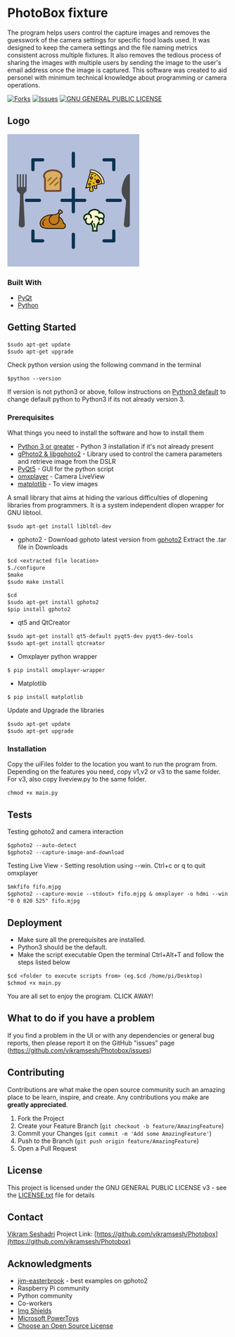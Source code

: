 # PhotoBox fixture

The program helps users control the capture images and removes the guesswork of the camera settings for specific food loads used. It was designed to keep the camera settings and the file naming metrics consistent across multiple fixtures. It also removes the tedious process of sharing the images with multiple users by sending the image to the user's email address once the image is captured. This software was created to aid personel with minimum technical knowledge about programming or camera operations.

[![Forks][forks-shield]][forks-url]
[![Issues][issues-shield]][issues-url]
[![GNU GENERAL PUBLIC LICENSE][license-shield]][license-url]

## Logo
<img src="https://github.com/vikramsesh/Photobox/blob/master/Photobox%20Logo.png" width="300" height="300">

### Built With

* [PyQt](https://riverbankcomputing.com/software/pyqt/intro)
* [Python](https://www.python.org/)

<!-- GETTING STARTED -->
## Getting Started

```
$sudo apt-get update
$sudo apt-get upgrade
```
Check python version using the following command in the terminal
```
$python --version
```
If version is not python3 or above, follow instructions on [Python3 default](https://linuxconfig.org/how-to-change-from-default-to-alternative-python-version-on-debian-linux) to change default python to Python3 if its not already version 3.

### Prerequisites

What things you need to install the software and how to install them

* [Python 3 or greater](https://www.python.org/) - Python 3 installation if it's not already present
* [gPhoto2 & libgphoto2](http://www.gphoto.org/) - Library used to control the camera parameters and retrieve image from the DSLR
* [PyQt5](https://www.riverbankcomputing.com/software/pyqt/download5) - GUI for the python script
* [omxplayer](https://github.com/popcornmix/omxplayer) - Camera LiveView
* [matplotlib](https://matplotlib.org) - To view images

A small library that aims at hiding the various difficulties of dlopening libraries from programmers. It is a system independent dlopen wrapper for GNU libtool.
```
$sudo apt-get install libltdl-dev
```

* gphoto2 - Download gphoto latest version from [gphoto2](http://gphoto.org/)
Extract the .tar file in Downloads
```
$cd <extracted file location>
$./configure
$make
$sudo make install
```
```
$cd
$sudo apt-get install gphoto2
$pip install gphoto2
```
* qt5 and QtCreator
```
$sudo apt-get install qt5-default pyqt5-dev pyqt5-dev-tools
$sudo apt-get install qtcreator
```
* Omxplayer python wrapper
```
$ pip install omxplayer-wrapper
```

* Matplotlib
```
$ pip install matplotlib
```

Update and Upgrade the libraries
```
$sudo apt-get update
$sudo apt-get upgrade
```

### Installation

Copy the uiFiles folder to the location you want to run the program from.
Depending on the features you need, copy v1,v2 or v3 to the same folder.
For v3, also copy liveview.py to the same folder.

```
chmod +x main.py
```

## Tests

Testing gphoto2 and camera interaction
```
$gphoto2 --auto-detect
$gphoto2 --capture-image-and-download
```
Testing Live View - Setting resolution using --win. Ctrl+c or q to quit omxplayer
```
$mkfifo fifo.mjpg
$gphoto2 --capture-movie --stdout> fifo.mjpg & omxplayer -o hdmi --win "0 0 820 525" fifo.mjpg
```

## Deployment

* Make sure all the prerequisites are installed. 
* Python3 should be the default.
* Make the script executable
Open the terminal Ctrl+Alt+T and follow the steps listed below
```
$cd <folder to execute scripts from> (eg.$cd /home/pi/Desktop)
$chmod +x main.py
```
You are all set to enjoy the program. CLICK AWAY!

## What to do if you have a problem

If you find a problem in the UI or with any dependencies or general bug reports, then please report it on the GitHub "issues" page (https://github.com/vikramsesh/Photobox/issues)

<!-- CONTRIBUTING -->
## Contributing

Contributions are what make the open source community such an amazing place to be learn, inspire, and create. Any contributions you make are **greatly appreciated**.

1. Fork the Project
2. Create your Feature Branch (`git checkout -b feature/AmazingFeature`)
3. Commit your Changes (`git commit -m 'Add some AmazingFeature'`)
4. Push to the Branch (`git push origin feature/AmazingFeature`)
5. Open a Pull Request

<!-- LICENSE -->
## License

This project is licensed under the GNU GENERAL PUBLIC LICENSE v3 - see the [LICENSE.txt](https://github.com/vikramsesh/Photobox/blob/master/LICENSE.txt) file for details

<!-- CONTACT -->
## Contact

[Vikram Seshadri](https://www.linkedin.com/in/vikramseshadri/)
Project Link: [https://github.com/vikramsesh/Photobox](https://github.com/vikramsesh/Photobox)

## Acknowledgments

* [jim-easterbrook](https://github.com/jim-easterbrook/python-gphoto2) - best examples on gphoto2
* Raspberry Pi community
* Python community
* Co-workers
* [Img Shields](https://shields.io)
* [Microsoft PowerToys](https://github.com/microsoft/PowerToys)
* [Choose an Open Source License](https://choosealicense.com)


<!-- MARKDOWN LINKS & IMAGES -->
<!-- https://www.markdownguide.org/basic-syntax/#reference-style-links -->
[contributors-shield]: https://img.shields.io/github/contributors/vikramsesh/Serial-output-data-parser?color=%230093FF
[contributors-url]: https://github.com/vikramsesh/Serial-output-data-parser/graphs/contributors
[forks-shield]: https://img.shields.io/github/forks/vikramsesh/Photobox
[forks-url]: https://github.com/vikramsesh/Serial-output-data-parser/network/members
[issues-shield]: https://img.shields.io/github/issues/vikramsesh/Serial-output-data-parser
[issues-url]: https://github.com/vikramsesh/Photoxox/issues
[license-shield]: https://img.shields.io/github/license/vikramsesh/Serial-output-data-parser
[license-url]: https://github.com/vikramsesh/Photobox/blob/master/LICENSE.txt
[linkedin-shield]: https://img.shields.io/badge/-LinkedIn-black.svg?style=for-the-badge&logo=linkedin&colorB=555
[linkedin-url]: https://www.linkedin.com/in/vikramseshadri/
